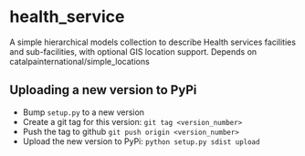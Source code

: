 health_service
==============

A simple hierarchical models collection to describe Health services facilities and sub-facilities, with optional GIS location support.
Depends on catalpainternational/simple_locations


Uploading a new version to PyPi
-------------------------------

* Bump `setup.py` to a new version
* Create a git tag for this version: `git tag <version_number>`
* Push the tag to github `git push origin <version_number>`
* Upload the new version to PyPi: `python setup.py sdist upload`
